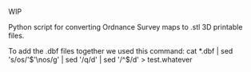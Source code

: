 WIP

Python script for converting Ordnance Survey maps to .stl 3D printable files.

To add the .dbf files together we used this command:
    cat *.dbf | sed 's/os/\'$'\nos/g' | sed '/q/d' | sed '/^$/d' > test.whatever
